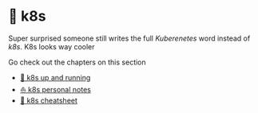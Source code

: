 # 🚢 k8s

Super surprised someone still writes the full _Kuberenetes_ word instead of _k8s_.
K8s looks way cooler

Go check out the chapters on this section 
- [🐋 k8s up and running](/k8s_up_and_running.html)
- [⛵️ k8s personal notes](/k8s_personal_notes.html)
- [📝 k8s cheatsheet](/k8s_cheatsheet.html)

